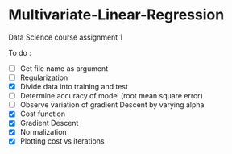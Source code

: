 # Multivariate-Linear-Regression
Data Science course assignment 1

To do :
- [ ] Get file name as argument
- [ ] Regularization
- [x] Divide data into training and test
- [ ] Determine accuracy of model (root mean square error)
- [ ] Observe variation of gradient Descent by varying alpha
- [x] Cost function
- [x] Gradient Descent
- [x] Normalization
- [x] Plotting cost vs iterations
